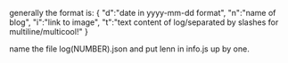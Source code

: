 
generally the format is:
{ "d":"date in yyyy-mm-dd format", "n":"name of blog", "i":"link to image", "t":"text content of log/separated by slashes for multiline/multicool!" }

name the file log(NUMBER).json and put lenn in info.js up by one.
